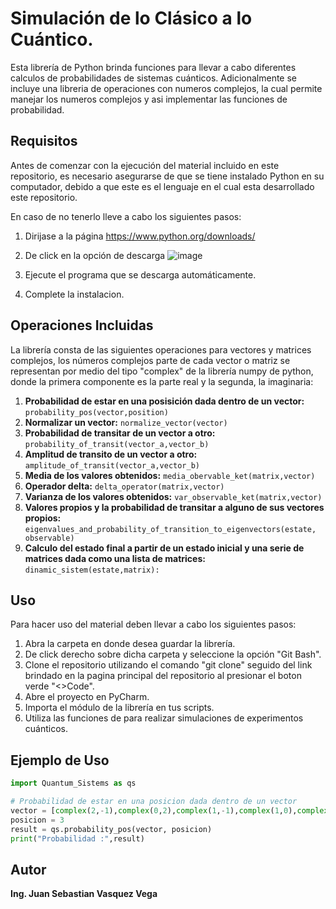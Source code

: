 # Simulación de lo Clásico a lo Cuántico.

Esta librería de Python brinda funciones para llevar a cabo diferentes calculos de probabilidades de sistemas cuánticos. Adicionalmente se incluye una libreria de operaciones con numeros complejos, la cual permite manejar los numeros complejos y asi implementar las funciones de probabilidad.

## Requisitos
Antes de comenzar con la ejecución del material incluido en este repositorio, es necesario asegurarse de que se tiene instalado Python en su computador, debido a que este es el lenguaje en el cual esta desarrollado este repositorio. 

En caso de no tenerlo lleve a cabo los siguientes pasos:
1. Dirijase a la página https://www.python.org/downloads/
2. De click en la opción de descarga
   ![image](https://github.com/alexandrac1420/CNYT/assets/138069735/03d02dfb-a346-4bc8-8e9c-066816e2f80e)

4. Ejecute el programa que se descarga automáticamente.
4. Complete la instalacion.

## Operaciones Incluidas

La librería consta de las siguientes operaciones para vectores y matrices complejos, los números complejos parte de cada vector o matriz se representan por medio del tipo "complex" de la librería numpy de python, donde la primera componente es la parte real y la segunda, la imaginaria:

1. **Probabilidad de estar en una posisición dada dentro de un vector:** `probability_pos(vector,position)`
2. **Normalizar un vector:** `normalize_vector(vector)`
3. **Probabilidad de transitar de un vector a otro:** `probability_of_transit(vector_a,vector_b)`
4. **Amplitud de transito de un vector a otro:** `amplitude_of_transit(vector_a,vector_b)`
5. **Media de los valores obtenidos:** `media_obervable_ket(matrix,vector)`
6. **Operador delta:** `delta_operator(matrix,vector)`
7. **Varianza de los valores obtenidos:** `var_observable_ket(matrix,vector)`
8. **Valores propios y la probabilidad de transitar a alguno de sus vectores propios:** `eigenvalues_and_probability_of_transition_to_eigenvectors(estate, observable)`
9. **Calculo del estado final a partir de un estado inicial y una serie de matrices dada como una lista de matrices:** `dinamic_sistem(estate,matrix):`
## Uso
Para hacer uso del material deben llevar a cabo los siguientes pasos:
1. Abra la carpeta en donde desea guardar la librería.
2. De click derecho sobre dicha carpeta y seleccione la opción "Git Bash".
3. Clone el repositorio utilizando el comando "git clone" seguido del link brindado en la pagina principal del repositorio al presionar el boton verde "<>Code". 
2. Abre el proyecto en PyCharm.
3. Importa el módulo de la librería en tus scripts.
4. Utiliza las funciones de para realizar simulaciones de experimentos cuánticos.

## Ejemplo de Uso

```python
import Quantum_Sistems as qs

# Probabilidad de estar en una posicion dada dentro de un vector
vector = [complex(2,-1),complex(0,2),complex(1,-1),complex(1,0),complex(0,-2),complex(2,0)]
posicion = 3
result = qs.probability_pos(vector, posicion)
print("Probabilidad :",result)


```
## Autor
**Ing. Juan Sebastian Vasquez Vega**
